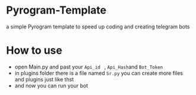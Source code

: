# Pyrogram-Template
a simple Pyrogram template to speed up coding and creating telegram bots


# How to use

* open Main.py and past your `Api_id ` , `Api_Hash`and `Bot_Token`
* in plugins folder there is a file named `Sr.py` you can create more files and plugins just like thst
* and now you can run your bot
